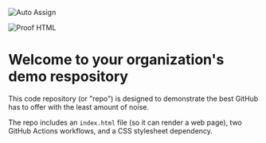 ![Auto Assign](https://github.com/Scryptoons/demo-repository/actions/workflows/auto-assign.yml/badge.svg)

![Proof HTML](https://github.com/Scryptoons/demo-repository/actions/workflows/proof-html.yml/badge.svg)

# Welcome to your organization's demo respository
This code repository (or "repo") is designed to demonstrate the best GitHub has to offer with the least amount of noise.

The repo includes an `index.html` file (so it can render a web page), two GitHub Actions workflows, and a CSS stylesheet dependency.
